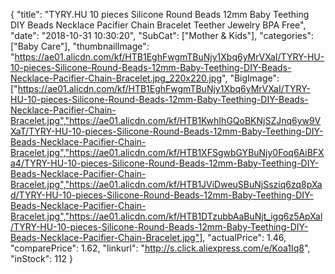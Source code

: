 {
	"title": "TYRY.HU 10 pieces Silicone Round Beads 12mm Baby Teething DIY Beads Necklace Pacifier Chain Bracelet Teether Jewelry BPA Free",
	"date": "2018-10-31 10:30:20",
	"SubCat": ["Mother & Kids"],
	"categories": ["Baby Care"],
	"thumbnailImage": "https://ae01.alicdn.com/kf/HTB1EghFwgmTBuNjy1Xbq6yMrVXaI/TYRY-HU-10-pieces-Silicone-Round-Beads-12mm-Baby-Teething-DIY-Beads-Necklace-Pacifier-Chain-Bracelet.jpg_220x220.jpg",
	"BigImage": ["https://ae01.alicdn.com/kf/HTB1EghFwgmTBuNjy1Xbq6yMrVXaI/TYRY-HU-10-pieces-Silicone-Round-Beads-12mm-Baby-Teething-DIY-Beads-Necklace-Pacifier-Chain-Bracelet.jpg","https://ae01.alicdn.com/kf/HTB1KwhIhGQoBKNjSZJnq6yw9VXaT/TYRY-HU-10-pieces-Silicone-Round-Beads-12mm-Baby-Teething-DIY-Beads-Necklace-Pacifier-Chain-Bracelet.jpg","https://ae01.alicdn.com/kf/HTB1XFSgwbGYBuNjy0Foq6AiBFXa4/TYRY-HU-10-pieces-Silicone-Round-Beads-12mm-Baby-Teething-DIY-Beads-Necklace-Pacifier-Chain-Bracelet.jpg","https://ae01.alicdn.com/kf/HTB1JViDweuSBuNjSsziq6zq8pXad/TYRY-HU-10-pieces-Silicone-Round-Beads-12mm-Baby-Teething-DIY-Beads-Necklace-Pacifier-Chain-Bracelet.jpg","https://ae01.alicdn.com/kf/HTB1DTzubbAaBuNjt_igq6z5ApXal/TYRY-HU-10-pieces-Silicone-Round-Beads-12mm-Baby-Teething-DIY-Beads-Necklace-Pacifier-Chain-Bracelet.jpg"],
	"actualPrice": 1.46,
	"comparePrice": 1.62,
	"linkurl": "http://s.click.aliexpress.com/e/Koa1Iq8",
	"inStock": 112
}
